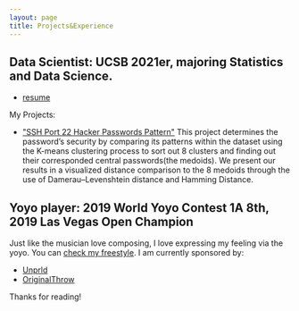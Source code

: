 ```yaml
---
layout: page
title: Projects&Experience
---
```


  
  ## Data Scientist: UCSB 2021er, majoring Statistics and Data Science. 

* [resume](https://44shu.github.io/shuyun/Shuyun%20Tang%20resume%206.6.pdf)

My Projects:
  * ["SSH Port 22 Hacker Passwords Pattern"](https://github.com/44Shu/ssh-readme)
  This project determines the password’s security by comparing its patterns within the dataset using the K-means clustering process to sort out 8 clusters and finding out their corresponded central passwords(the medoids). We present our results in a visualized distance comparison to the 8 medoids through the use of Damerau–Levenshtein distance and Hamming Distance.
 
  ## Yoyo player: 2019 World Yoyo Contest 1A 8th, 2019 Las Vegas Open Champion

  Just like the musician love composing, I love expressing my feeling via the yoyo. You can [check my freestyle](https://www.youtube.com/watch?v=3pSrGVuDfRk).
  I am currently sponsored by:
  * [Unprld](http://www.unprld.com/)
  * [OriginalThrow](https://shop.yoyoexpert.com/collections/original-throw)


Thanks for reading!
